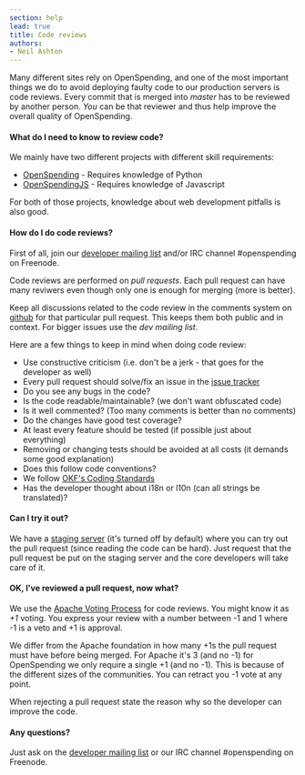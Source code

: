 ```yaml
---
section: help
lead: true
title: Code reviews
authors:
- Neil Ashton
---
```

Many different sites rely on OpenSpending, and one of the most important things we do to avoid deploying faulty code to our production servers is code reviews. Every commit that is merged into *master* has to be reviewed by another person. *You* can be that reviewer and thus help improve the overall quality of OpenSpending.

#### What do I need to know to review code?

We mainly have two different projects with different skill requirements:

* [OpenSpending](http://github.com/openspending/openspending) - Requires knowledge of Python
* [OpenSpendingJS](http://github.com/openspending/openspendingjs) - Requires knowledge of Javascript

For both of those projects, knowledge about web development pitfalls is also good.

#### How do I do code reviews?

First of all, join our [developer mailing list](http://lists.okfn.org/mailman/listinfo/openspending-dev) and/or IRC channel #openspending on Freenode.

Code reviews are performed on *pull requests*. Each pull request can have many reviwers even though only one is enough for merging (more is better).

Keep all discussions related to the code review in the comments system on [github](http://github.com) for that particular pull request. This keeps them both public and in context. For bigger issues use the *dev mailing list*.

Here are a few things to keep in mind when doing code review:

* Use constructive criticism (i.e. don't be a jerk - that goes for the developer as well)
* Every pull request should solve/fix an issue in the [issue tracker](http://github.com/openspending/openspending/issues/)
* Do you see any bugs in the code?
* Is the code readable/maintainable? (we don't want obfuscated code)
* Is it well commented? (Too many comments is better than no comments)
* Do the changes have good test coverage?
* At least every feature should be tested (if possible just about everything)
* Removing or changing tests should be avoided at all costs (it demands some good explanation)
* Does this follow code conventions?
* We follow [OKF's Coding Standards](http://wiki.okfn.org/Coding_Standards)
* Has the developer thought about i18n or l10n (can all strings be translated)?

#### Can I try it out?

We have a [staging server](http://staging.openspending.org) (it's turned off by default) where you can try out the pull request (since reading the code can be hard). Just request that the pull request be put on the staging server and the core developers will take care of it.

#### OK, I've reviewed a pull request, now what?

We use the [Apache Voting Process](http://apache.org/foundation/voting.html) for code reviews. You might know it as *+1* voting. You express your review with a number between -1 and 1 where -1 is a veto and +1 is approval.

We differ from the Apache foundation in how many +1s the pull request must have before being merged. For Apache it's 3 (and no -1) for OpenSpending we only require a single +1 (and no -1). This is because of the different sizes of the communities. You can retract you -1 vote at any point.

When rejecting a pull request state the reason why so the developer can improve the code.

#### Any questions?

Just ask on the [developer mailing list](http://lists.okfn.org/mailman/listinfo/openspending-dev) or our IRC channel #openspending on Freenode.

